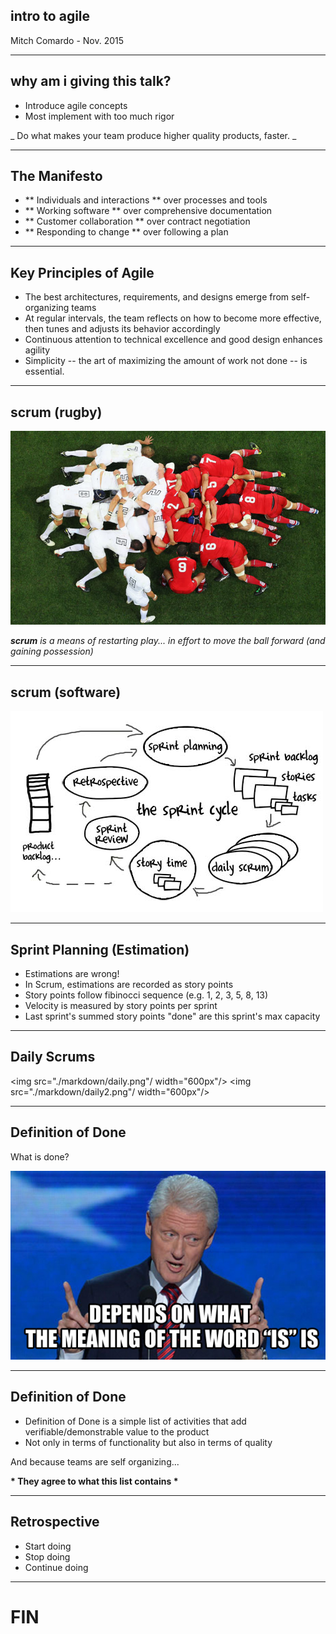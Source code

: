 ## intro to agile
Mitch Comardo - Nov. 2015

---

## why am i giving this talk?

- Introduce agile concepts
- Most implement with too much rigor

_ Do what makes your team produce higher quality products, faster. _ <!-- .element: class="fragment fade-in" data-fragment-index="1" -->

---

## The Manifesto

- ** Individuals and interactions ** over processes and tools
- ** Working software ** over comprehensive documentation
- ** Customer collaboration ** over contract negotiation
- ** Responding to change ** over following a plan

---

## Key Principles of Agile

- The best architectures, requirements, and designs
emerge from self-organizing teams
- At regular intervals, the team reflects on how
to become more effective, then tunes and adjusts
its behavior accordingly
- Continuous attention to technical excellence
and good design enhances agility
- Simplicity -- the art of maximizing the amount
of work not done -- is essential.

---

## scrum (rugby)

![Alt text](./markdown/scrum1.jpg)

_**scrum** is a means of restarting play... in effort to move the ball forward (and gaining possession)_

---

## scrum (software)

![Alt text](./markdown/sprint-cycle.jpg)

---

## Sprint Planning (Estimation)

- Estimations are wrong! <!-- .element: class="fragment fade-in" data-fragment-index="1" -->
- In Scrum, estimations are recorded as story points <!-- .element: class="fragment fade-in" data-fragment-index="2" -->
- Story points follow fibinocci sequence (e.g. 1, 2, 3, 5, 8, 13) <!-- .element: class="fragment fade-in" data-fragment-index="3" -->
- Velocity is measured by story points per sprint <!-- .element: class="fragment fade-in" data-fragment-index="4" -->
- Last sprint's summed story points "done" are this sprint's max capacity <!-- .element: class="fragment fade-in" data-fragment-index="5" -->

---

## Daily Scrums

<img src="./markdown/daily.png"/ width="600px"/>
<img src="./markdown/daily2.png"/ width="600px"/>

---

## Definition of Done

What is done?

![Alt text](./markdown/clinton.png)

---

## Definition of Done

- Definition of Done is a simple list of activities that add verifiable/demonstrable value to the product
- Not only in terms of functionality but also in terms of quality

And because teams are self organizing... <!-- .element: class="fragment fade-in" data-fragment-index="1" -->

__* They agree to what this list contains *__ <!-- .element: class="fragment fade-in" data-fragment-index="2" -->

---

## Retrospective

- Start doing
- Stop doing
- Continue doing

---

# FIN




